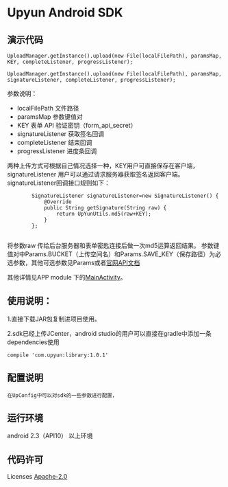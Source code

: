 # Upyun Android SDK

## 演示代码

```
UploadManager.getInstance().upload(new File(localFilePath), paramsMap, KEY, completeListener, progressListener);

UploadManager.getInstance().upload(new File(localFilePath), paramsMap, signatureListener, completeListener, progressListener);

```

参数说明：

* localFilePath	文件路径
* paramsMap	参数键值对
* KEY	表单 API 验证密钥（form_api_secret）
* signatureListener 获取签名回调
* completeListener	结束回调
* progressListener 进度条回调

两种上传方式可根据自己情况选择一种，KEY用户可直接保存在客户端，signatureListener 用户可以通过请求服务器获取签名返回客户端。signatureListener回调接口规则如下：

```
        SignatureListener signatureListener=new SignatureListener() {
            @Override
            public String getSignature(String raw) {
                return UpYunUtils.md5(raw+KEY);
            }
        };
        
```
将参数raw 传给后台服务器和表单密匙连接后做一次md5运算返回结果。
参数键值对中Params.BUCKET（上传空间名）和Params.SAVE_KEY（保存路径）为必选参数，其他可选参数见Params或者[官网API文档](http://docs.upyun.com/api/form_api/)

其他详情见APP module 下的[MainActivity](http://gitlab.widget-inc.com/upyun-sdk/android-sdk/blob/master/app/src/main/java/com/upyun/sdktest/MainActivity.java)。

## 使用说明：
 1.直接下载JAR包复制进项目使用。
 
 2.sdk已经上传JCenter，android studio的用户可以直接在gradle中添加一条dependencies使用
 
 ```
 compile 'com.upyun:library:1.0.1'
 ```
 
## 配置说明
	在UpConfig中可以对sdk的一些参数进行配置，
## 运行环境
 android 2.3（API10） 以上环境
 
## 代码许可
Licenses [Apache-2.0](http://opensource.org/licenses/apache2.0.php)